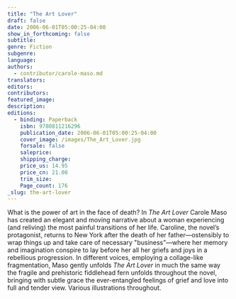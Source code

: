 ```yaml
---
title: "The Art Lover"
draft: false
date: 2006-06-01T05:00:25-04:00
show_in_forthcoming: false
subtitle:
genre: Fiction
subgenre:
language:
authors:
  - contributor/carole-maso.md
translators:
editors:
contributors:
featured_image:
description:
editions:
  - binding: Paperback
    isbn: 9780811216296
    publication_date: 2006-06-01T05:00:25-04:00
    cover_image: /images/The_Art_Lover.jpg
    forsale: false
    saleprice:
    shipping_charge:
    price_us: 14.95
    price_cn: 21.00
    trim_size:
    Page_count: 176
_slug: the-art-lover
---
```


What is the power of art in the face of death? In _The Art Lover_ Carole Maso has created an elegant and moving narrative about a woman experiencing (and reliving) the most painful transitions of her life. Caroline, the novel’s protagonist, returns to New York after the death of her father—ostensibly to wrap things up and take care of necessary "business"—where her memory and imagination conspire to lay before her all her griefs and joys in a rebellious progression. In different voices, employing a collage-like fragmentation, Maso gently unfolds _The Art Lover_ in much the same way the fragile and prehistoric fiddlehead fern unfolds throughout the novel, bringing with subtle grace the ever-entangled feelings of grief and love into full and tender view. Various illustrations throughout.

